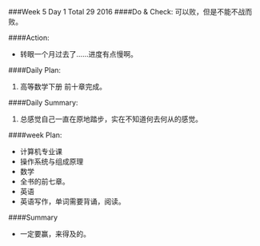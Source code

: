 ###Week 5 Day 1 Total 29 2016
####Do & Check:
可以败，但是不能不战而败。

####Action: 
+ 转眼一个月过去了……进度有点慢啊。

####Daily Plan:
1. 高等数学下册 前十章完成。

####Daily Summary:
1. 总感觉自己一直在原地踏步，实在不知道何去何从的感觉。

####week Plan:
+ 计算机专业课
 + 操作系统与组成原理
+ 数学
 + 全书的前七章。
+ 英语 
 + 英语写作，单词需要背诵，阅读。

####Summary
+ 一定要赢，来得及的。